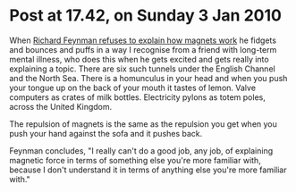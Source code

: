 # Post at 17.42, on Sunday 3 Jan 2010

When [Richard Feynman refuses to explain how magnets
work](http://www.youtube.com/watch?v=wMFPe-DwULM) he fidgets and bounces and
puffs in a way I recognise from a friend with long-term mental illness, who
does this when he gets excited and gets really into explaining a topic. There
are six such tunnels under the English Channel and the North Sea. There is a
homunculus in your head and when you push your tongue up on the back of your
mouth it tastes of lemon. Valve computers as crates of milk bottles.
Electricity pylons as totem poles, across the United Kingdom.

The repulsion of magnets is the same as the repulsion you get when you push
your hand against the sofa and it pushes back.

Feynman concludes, "I really can't do a good job, any job, of explaining
magnetic force in terms of something else you're more familiar with, because I
don't understand it in terms of anything else you're more familiar with."
